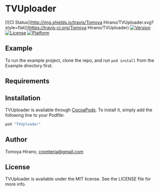 # TVUploader

[![CI Status](http://img.shields.io/travis/Tomoya Hirano/TVUploader.svg?style=flat)](https://travis-ci.org/Tomoya Hirano/TVUploader)
[![Version](https://img.shields.io/cocoapods/v/TVUploader.svg?style=flat)](http://cocoapods.org/pods/TVUploader)
[![License](https://img.shields.io/cocoapods/l/TVUploader.svg?style=flat)](http://cocoapods.org/pods/TVUploader)
[![Platform](https://img.shields.io/cocoapods/p/TVUploader.svg?style=flat)](http://cocoapods.org/pods/TVUploader)

## Example

To run the example project, clone the repo, and run `pod install` from the Example directory first.

## Requirements

## Installation

TVUploader is available through [CocoaPods](http://cocoapods.org). To install
it, simply add the following line to your Podfile:

```ruby
pod "TVUploader"
```

## Author

Tomoya Hirano, cromteria@gmail.com

## License

TVUploader is available under the MIT license. See the LICENSE file for more info.
